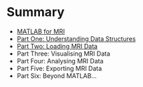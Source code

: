 # Summary

* [MATLAB for MRI](README.md)
* [Part One: Understanding Data Structures](part_one_understanding_data_structures.md)
* [Part Two: Loading MRI Data](part_two_loading_mri_data.md)
* Part Three: Visualising MRI Data
* Part Four: Analysing MRI Data
* Part Five: Exporting MRI Data
* Part Six: Beyond MATLAB...

